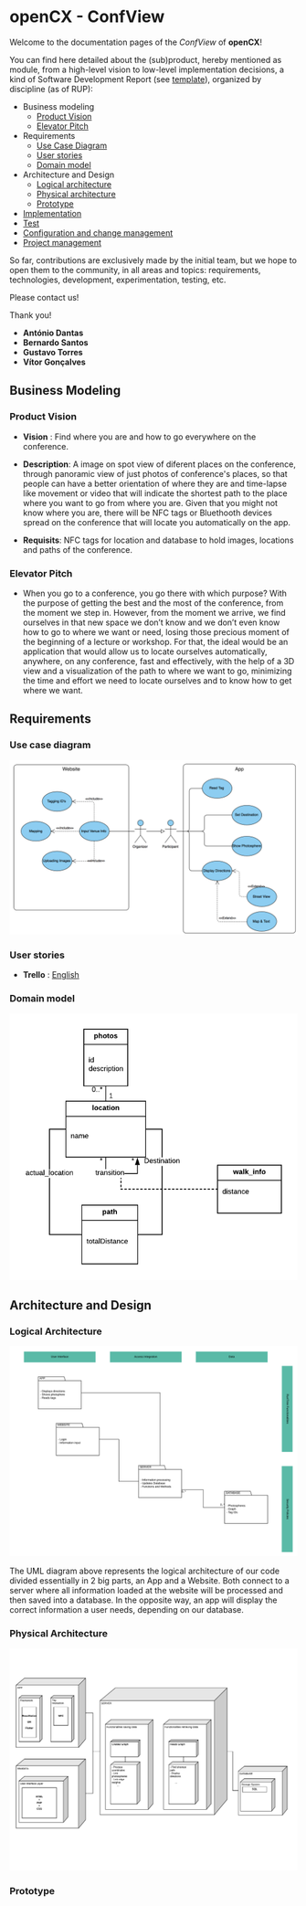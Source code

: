 
# openCX - ConfView

Welcome to the documentation pages of the *ConfView* of **openCX**!

You can find here detailed about the (sub)product, hereby mentioned as module, from a high-level vision to low-level implementation decisions, a kind of Software Development Report (see [template](https://github.com/softeng-feup/open-cx/blob/master/docs/templates/Development-Report.md)), organized by discipline (as of RUP):

* Business modeling 
  * [Product Vision](#Product-Vision)
  * [Elevator Pitch](#Elevator-Pitch)
* Requirements
  * [Use Case Diagram](#Use-case-diagram)
  * [User stories](#User-stories)
  * [Domain model](#Domain-model)
* Architecture and Design
  * [Logical architecture](#Logical-architecture)
  * [Physical architecture](#Physical-architecture)
  * [Prototype](#Prototype)
* [Implementation](#Implementation)
* [Test](#Test)
* [Configuration and change management](#Configuration-and-change-management)
* [Project management](#Project-management)

So far, contributions are exclusively made by the initial team, but we hope to open them to the community, in all areas and topics: requirements, technologies, development, experimentation, testing, etc.

Please contact us! 

Thank you!

* **António Dantas**
* **Bernardo Santos**
* **Gustavo Torres**
* **Vítor Gonçalves**


## Business Modeling
### Product Vision
* **Vision** : Find where you are and how to go everywhere on the conference.

* **Description**: A image on spot view of diferent places on the conference, through panoramic view of just photos of conference's places, so that people can have a better orientation of where they are and time-lapse like movement or video that will indicate the shortest path to the place where you want to go from where you are. Given that you might not know where you are, there will be NFC tags or Bluethooth devices spread on the conference that will locate you automatically on the app.

* **Requisits**: NFC tags for location and database to hold images, locations and paths of the conference.
### Elevator Pitch
* When you go to a conference, you go there with which purpose? With the purpose of getting the best and the most of the conference, from the moment we step in. However, from the moment we arrive, we find ourselves in that new space we don’t know and we don’t even know how to go to where we want or need, losing those precious moment of the beginning of a lecture or workshop. For that, the ideal would be an application that would allow us to locate ourselves automatically, anywhere, on any conference, fast and effectively, with the help of a 3D view and a visualization of the path to where we want to go, minimizing the time and effort we need to locate ourselves and to know how to get where we want.

## Requirements
### Use case diagram

![use case diagram](./resources/use_cases.png)

### User stories
* **Trello** : [English](https://trello.com/b/m0GrAXGv/user-stories-esof)
### Domain model
![model domain diagram](./resources/ESOF_DOMAIN_MODEL.png)

## Architecture and Design

### Logical Architecture

![logical architecture diagram](./resources/esof_logical_architecture.png)

The UML diagram above represents the logical architecture of our code divided essentially in 2 big parts, an App and a Website. Both connect to a server where all information loaded at the website will be processed and then saved into a database. In the opposite way, an app will display the correct information a user needs, depending on our database.

### Physical Architecture

![physical architecture diagram](./resources/esof_physical_arch.png)


### Prototype
